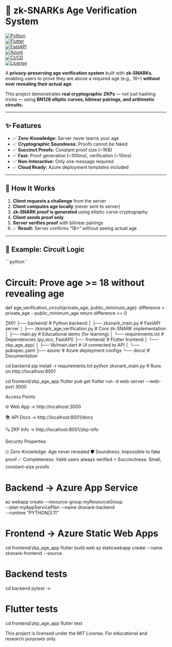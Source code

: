 # 🔐 zk-SNARKs Age Verification System

[![Python](https://img.shields.io/badge/python-3.11-blue?logo=python)](https://www.python.org/)  
[![Flutter](https://img.shields.io/badge/flutter-3.22-blue?logo=flutter)](https://flutter.dev/)  
[![FastAPI](https://img.shields.io/badge/fastapi-0.111-green?logo=fastapi)](https://fastapi.tiangolo.com/)  
[![Azure](https://img.shields.io/badge/deploy-Azure-blue?logo=microsoft-azure)](https://azure.microsoft.com/)  
[![CI/CD](https://img.shields.io/badge/CI/CD-GitHub_Actions-black?logo=github)](https://github.com/features/actions)  
[![License](https://img.shields.io/badge/license-MIT-green)](LICENSE)  

A **privacy-preserving age verification system** built with **zk-SNARKs**, enabling users to prove they are above a required age (e.g., 18+) **without ever revealing their actual age**.  

This project demonstrates **real cryptographic ZKPs** — not just hashing tricks — using **BN128 elliptic curves, bilinear pairings, and arithmetic circuits.**

---

## ✨ Features

- ✅ **Zero-Knowledge:** Server never learns your age  
- ✅ **Cryptographic Soundness:** Proofs cannot be faked  
- ✅ **Succinct Proofs:** Constant proof size (~1KB)  
- ✅ **Fast:** Proof generation (~100ms), verification (~10ms)  
- ✅ **Non-Interactive:** Only one message required  
- ✅ **Cloud Ready:** Azure deployment templates included  

---

## 📖 How It Works

1. **Client requests a challenge** from the server  
2. **Client computes age locally** (never sent to server)  
3. **zk-SNARK proof is generated** using elliptic curve cryptography  
4. **Client sends proof only**  
5. **Server verifies proof** with bilinear pairings  
6. ✅ **Result:** Server confirms “18+” without seeing actual age  

---

## 🧮 Example: Circuit Logic

```python``
# Circuit: Prove age >= 18 without revealing age
def age_verification_circuit(private_age, public_minimum_age):
  difference = private_age - public_minimum_age
    return difference >= 0

ZKP/
├── backend/                          # Python backend
│   ├── zksnark_main.py              # FastAPI server
│   ├── zksnark_age_verification.py  # Core zk-SNARK implementation
│   ├── main.py                      # Educational demo (for learning)
│   └── requirements.txt             # Dependencies (py_ecc, FastAPI)
├── frontend/                        # Flutter frontend
│   └── zkp_age_app/
│       ├── lib/main.dart            # UI connected to API
│       └── pubspec.yaml
├── azure/                           # Azure deployment configs
└── docs/                            # Documentation

cd backend
pip install -r requirements.txt
python zksnark_main.py   # Runs on http://localhost:8001

cd frontend/zkp_age_app
flutter pub get
flutter run -d web-server --web-port 3000

Access Points

🌐 Web App → http://localhost:3000

📚 API Docs → http://localhost:8001/docs

🔍 ZKP Info → http://localhost:8001/zkp-info

Security Properties

🤐 Zero-Knowledge: Age never revealed
🛡️ Soundness: Impossible to fake proof
✅ Completeness: Valid users always verified
⚡ Succinctness: Small, constant-size proofs

# Backend → Azure App Service
az webapp create --resource-group myResourceGroup \
  --plan myAppServicePlan --name zksnark-backend \
  --runtime "PYTHON|3.11"

# Frontend → Azure Static Web Apps
cd frontend/zkp_age_app
flutter build web
az staticwebapp create --name zksnark-frontend --source .

# Backend tests
cd backend
pytest -v

# Flutter tests
cd frontend/zkp_age_app
flutter test

This project is licensed under the MIT License.
For educational and research purposes only.

